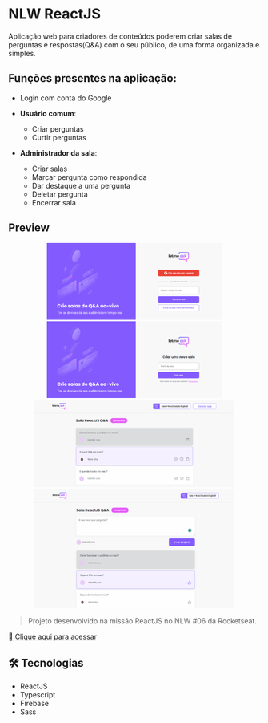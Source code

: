 # NLW ReactJS

Aplicação web para criadores de conteúdos poderem criar salas de perguntas e respostas(Q&A) com o seu público, de uma forma organizada e simples.

## Funções presentes na aplicação:
- Login com conta do Google
- **Usuário comum**:
  - Criar perguntas
  - Curtir perguntas

- **Administrador da sala**:
  - Criar salas
  - Marcar pergunta como respondida
  - Dar destaque a uma pergunta
  - Deletar pergunta
  - Encerrar sala

## Preview
<div align="center">
  <img width="350em" src="./.github/preview.png">
  <img width="350em" src="./.github/previewCriarSala.png">
  <img width="400em" src="./.github/previewSalaAdmin.png">
  <img width="400em" src="./.github/previewSala.png">
</div>

> Projeto desenvolvido na missão ReactJS no NLW #06 da Rocketseat.

[🔗 Clique aqui para acessar](https://letmeask-ef9f2.web.app/)

## 🛠️ Tecnologias

- ReactJS
- Typescript
- Firebase
- Sass
